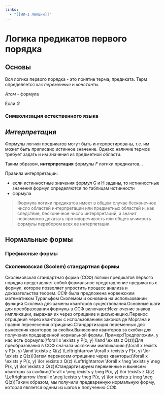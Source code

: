 ```yaml
---
links:
  - "[[ИИ-1 Лекции]]"
---
```

# Логика предикатов первого порядка

## Основы
Вся логика первого порядка - это понятие терма, предиката.
Терм определяется как *переменные* и *константы*.

*Атом* - формула

Если $G$ 

### Символизация естественного языка

## *Интерпретация*
Формулы логики предикатов могут быть интерпретированы, т.е. им может быть приписано истинное значение. Однако наличие термов требует задать и им значения из предметной области.

Таким образом, **интерпретация** формулы $F$ логики предикатов...

Правила интерпретации:
- если истинностные значения формул G и H заданы, то истинностные значения формул определяются по таблицам истинности
- формула 

> Формула логики предикатов имеет в общем случае бесконечное число областей интерпретации или предметных областей и, как следствие, бесконечное число интерпретаций, а значит невозможно доказать противоречивость или общезначимость формулы перебором всех ее интерпетации.

## Нормальные формы

### Префиксные формы

### Сколемовская (Scolem) стандартная формы

Сколемовская стандартная форма (ССФ) логики предикатов первого порядка представляет собой формальное представление предикатных формул, которое позволяет упростить процесс анализа и доказательства теорем. ССФ была предложена норвежским математиком Туральфом Сколемом и основана на использовании функций Сколема для замены кванторов существования.Основные шаги для преобразования формулы в ССФ включают:Исключение знаков импликации, выражая их через отрицание и дизъюнкцию.Перенос отрицания через кванторы с использованием законов де Моргана и правил перенесения отрицания.Стандартизация переменных для вынесения кванторов за скобки.Вынесение кванторов за скобки для получения предваренной нормальной формы.
Пример:Предположим, у нас есть формула:(\forall x \exists y P(x, y) \land \exists z Q(z))Для преобразования в ССФ сначала исключим импликацию:(\forall x \exists y P(x, y) \land \exists z Q(z) \Leftrightarrow \forall x \exists y P(x, y) \lor \exists z Q(z))Затем перенесем отрицание через кванторы:(\forall x \exists y P(x, y) \lor \exists z Q(z) \Leftrightarrow \forall x \neg \exists y \neg P(x, y) \lor \exists z Q(z))Стандартизируем переменные и вынесем кванторы за скобки:(\forall x \neg \exists y \neg P(x, y) \lor \exists z Q(z) \Leftrightarrow \forall x \neg \exists y \neg P(x, y) \lor \exists z \neg \neg Q(z))Таким образом, мы получили предваренную нормальную форму, которая является одним из шагов к получению ССФ.